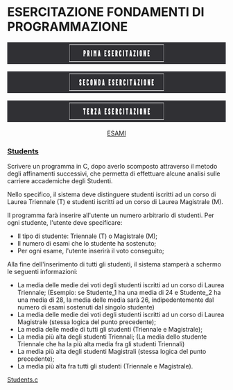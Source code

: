 # ESERCITAZIONE FONDAMENTI DI PROGRAMMAZIONE

<a href="https://github.com/fralabi/Computer_Engineering/tree/main/Primo_Anno/CALCOLATORI%20ELETTRONICI%20C.I.%20-%20FONDAMENTI%20DI%20PROGRAMMAZIONE/ESERCITAZIONE/1" ><p align="center">
<img height="50" style="align:center" src="https://github.com/fralabi/images/blob/main/COMPUTER_ENGINEERING/PRIMA%20ESERCITAZIONE.png">
</p></a>

<a href="https://github.com/fralabi/Computer_Engineering/tree/main/Primo_Anno/CALCOLATORI%20ELETTRONICI%20C.I.%20-%20FONDAMENTI%20DI%20PROGRAMMAZIONE/ESERCITAZIONE/2" ><p align="center">
<img height="50" style="align:center" src="https://github.com/fralabi/images/blob/main/COMPUTER_ENGINEERING/SECONDA%20ESERCITAZIONE.png">
</p></a>

<a href="https://github.com/fralabi/Computer_Engineering/tree/main/Primo_Anno/CALCOLATORI%20ELETTRONICI%20C.I.%20-%20FONDAMENTI%20DI%20PROGRAMMAZIONE/ESERCITAZIONE/3" >
<p align="center">
<img height="50" style="align:center" src="https://github.com/fralabi/images/blob/main/COMPUTER_ENGINEERING/TERZA%20ESERCITAZIONE.png">
</p></a>

<a href="https://github.com/fralabi/Computer_Engineering/tree/main/Primo_Anno/CALCOLATORI%20ELETTRONICI%20C.I.%20-%20FONDAMENTI%20DI%20PROGRAMMAZIONE/ESERCITAZIONE/ESAMI">
<p align="center"> ESAMI
</p></a>

### [Students](https://github.com/fralabi/Computer_Engineering/blob/main/Primo_Anno/CALCOLATORI%20ELETTRONICI%20C.I.%20-%20FONDAMENTI%20DI%20PROGRAMMAZIONE/ESERCITAZIONE/Students.txt) 
Scrivere un programma in C, dopo averlo scomposto attraverso il metodo degli affinamenti successivi, che permetta di effettuare alcune analisi sulle carriere accademiche degli Studenti.

Nello specifico, il sistema deve distinguere studenti iscritti ad un corso di Laurea Triennale (T) e studenti iscritti ad un corso di Laurea Magistrale (M).

Il programma farà inserire all'utente un numero arbitrario di studenti. Per ogni studente, l'utente deve specificare:
- Il tipo di studente: Triennale (T) o Magistrale (M);
- Il numero di esami che lo studente ha sostenuto;
- Per ogni esame, l'utente inserirà il voto conseguito;

Alla fine dell'inserimento di tutti gli studenti, il sistema stamperà a schermo le seguenti informazioni:
- La media delle medie dei voti degli studenti iscritti ad un corso di Laurea Triennale;
	(Esempio: se Studente_1 ha una media di 24 e Studente_2 ha una media di 28, la media delle media sarà 26, indipedentemente dal numero di esami sostenuti dal singolo studente)
- La media delle medie dei voti degli studenti iscritti ad un corso di Laurea Magistrale (stessa logica del punto precedente);
- La media delle medie di tutti gli studenti (Triennale e Magistrale);
- La media più alta degli studenti Triennali;
	(La media dello studente Triennale che ha la più alta media fra gli studenti Triennali)
- La media più alta degli studenti Magistrali (stessa logica del punto precedente);
- La media più alta fra tutti gli studenti (Triennale e Magistrale).

[Students.c](https://github.com/fralabi/Computer_Engineering/blob/main/Primo_Anno/CALCOLATORI%20ELETTRONICI%20C.I.%20-%20FONDAMENTI%20DI%20PROGRAMMAZIONE/ESERCITAZIONE/Students.c)
